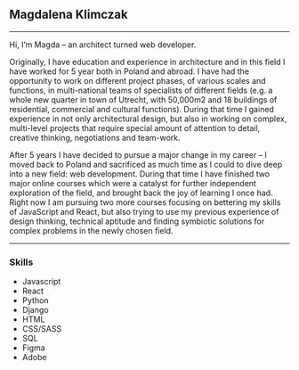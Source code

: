 ## Magdalena Klimczak

---

Hi, I’m Magda – an architect turned web developer. 

Originally, I have education and experience in architecture and in this field I have worked for 5 year both in Poland and abroad. I have had the opportunity to work on different project phases, of various scales and functions, in multi-national teams of specialists of different fields (e.g. a whole new quarter in town of Utrecht, with 50,000m2 and 18 buildings of residential, commercial and cultural functions). During that time I gained experience in not only architectural design, but also in working on complex, multi-level projects that require special amount of attention to detail, creative thinking, negotiations and team-work.

After 5 years I have decided to pursue a major change in my career – I moved back to Poland and sacrificed as much time as I could to dive deep into a new field: web development. During that time I have finished two major online courses which were a catalyst for further independent exploration of the field, and brought back the joy of learning I once had. Right now I am pursuing two more courses focusing on bettering my skills of JavaScript and React, but also trying to use my previous experience of design thinking, technical aptitude and finding symbiotic solutions for complex problems in the newly chosen field.

---

### Skills
- Javascript
- React
- Python
- Django
- HTML
- CSS/SASS
- SQL
- Figma
- Adobe
